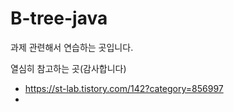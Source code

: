 # B-tree-java

과제 관련해서 연습하는 곳입니다.

열심히 참고하는 곳(감사합니다)
- https://st-lab.tistory.com/142?category=856997
- 
